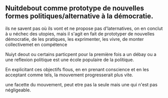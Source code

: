 

## Nuitdebout comme prototype de nouvelles formes politiques/alternative à la démocratie.

ils ne savent pas où ils vont et ne propose pas d'laternatives, on en conclut à u néchec des utopies, mais il s'agit en fait de prototyper de nouvelles démocratie, de les pratiques, les exprimenter, les vivre, de monter collectivemet en compétence

Nuiyt deout ou certains particpent pour la première fois a un débay ou a une reflexion politique est une école populaire de la politique.

En explicitant ces objectifs flous, en en prenant conscience et en les acceptant comme tels, la mouvement progresserait plus vite.


une facette du mouvement, peut etre pas la seule mais une qui n'est pas négligeable.


